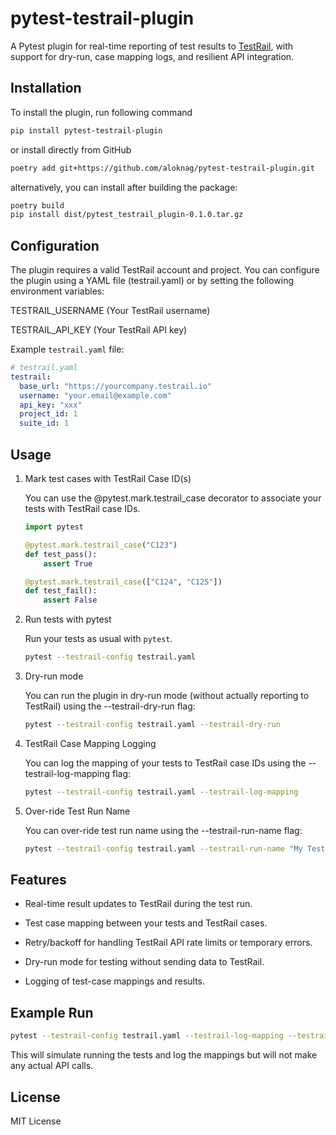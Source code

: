 # pytest-testrail-plugin
A Pytest plugin for real-time reporting of test results to [TestRail](https://www.gurock.com/testrail), with support for dry-run, case mapping logs, and resilient API integration.

## Installation

To install the plugin, run following command
```bash
pip install pytest-testrail-plugin
```
or install directly from GitHub
```bash
poetry add git+https://github.com/aloknag/pytest-testrail-plugin.git
```
alternatively, you can install after building the package:
```bash
poetry build
pip install dist/pytest_testrail_plugin-0.1.0.tar.gz
```

## Configuration
The plugin requires a valid TestRail account and project. You can configure the plugin using a YAML file (testrail.yaml) or by setting the following environment variables:

TESTRAIL_USERNAME (Your TestRail username)

TESTRAIL_API_KEY (Your TestRail API key)

Example `testrail.yaml` file:
```yaml
# testrail.yaml
testrail:
  base_url: "https://yourcompany.testrail.io"
  username: "your.email@example.com"
  api_key: "xxx"
  project_id: 1
  suite_id: 1
```

## Usage
1. Mark test cases with TestRail Case ID(s)

    You can use the @pytest.mark.testrail_case decorator to associate your tests with TestRail case IDs.
    ```python
    import pytest

    @pytest.mark.testrail_case("C123")
    def test_pass():
        assert True

    @pytest.mark.testrail_case(["C124", "C125"])
    def test_fail():
        assert False
    ```
2. Run tests with pytest

    Run your tests as usual with `pytest`.

    ```bash
    pytest --testrail-config testrail.yaml
    ```

3. Dry-run mode

    You can run the plugin in dry-run mode (without actually reporting to TestRail) using the --testrail-dry-run flag:

    ```bash
    pytest --testrail-config testrail.yaml --testrail-dry-run
    ```

4. TestRail Case Mapping Logging

    You can log the mapping of your tests to TestRail case IDs using the --testrail-log-mapping flag:

    ```bash
    pytest --testrail-config testrail.yaml --testrail-log-mapping
    ```

5. Over-ride Test Run Name

    You can over-ride test run name using the --testrail-run-name flag:

    ```bash
    pytest --testrail-config testrail.yaml --testrail-run-name "My Test Run"
    ```

## Features
- Real-time result updates to TestRail during the test run.

- Test case mapping between your tests and TestRail cases.

- Retry/backoff for handling TestRail API rate limits or temporary errors.

- Dry-run mode for testing without sending data to TestRail.

- Logging of test-case mappings and results.

## Example Run

```bash
pytest --testrail-config testrail.yaml --testrail-log-mapping --testrail-dry-run
```
This will simulate running the tests and log the mappings but will not make any actual API calls.

## License
MIT License


